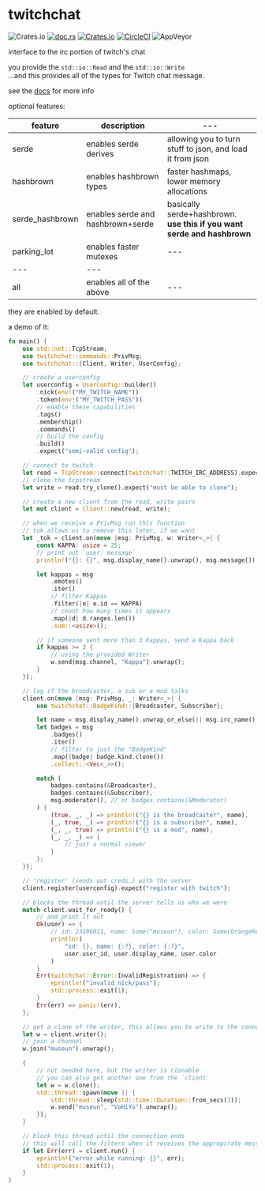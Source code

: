 # twitchchat
![Crates.io](https://img.shields.io/crates/l/twitchchat/0.1.7.svg?style=flat-square)
[![doc.rs](https://docs.rs/twitchchat/badge.svg)](https://docs.rs/twitchchat/latest/twitchchat/)
[![Crates.io](https://img.shields.io/crates/v/twitchchat.svg)](https://crates.io/crates/twitchchat)
[![CircleCI](https://circleci.com/gh/museun/twitchchat.svg?style=svg)](https://circleci.com/gh/museun/twitchchat)
![AppVeyor](https://img.shields.io/appveyor/ci/museun/twitchchat.svg)


interface to the irc portion of twitch's chat

you provide the `std::io::Read` and the `std::io::Write` <br>
...and this provides all of the types for Twitch chat message.

see the [docs](https://docs.rs/twitchchat/latest/twitchchat) for more info

optional features:

|feature | description | --- |
|--- | --- | --- |
| serde | enables serde derives | allowing you to turn stuff to json, and load it from json |
| hashbrown | enables hashbrown types | faster hashmaps, lower memory allocations |
| serde_hashbrown | enables serde and hashbrown+serde | basically serde+hashbrown. **use this if you want serde and hashbrown** |
| parking_lot | enables faster mutexes | --- |
| --- | --- |
| all | enables all of the above | --- |

they are enabled by default.


a demo of it:
```rust
fn main() {
    use std::net::TcpStream;
    use twitchchat::commands::PrivMsg;
    use twitchchat::{Client, Writer, UserConfig};

    // create a userconfig
    let userconfig = UserConfig::builder()
        .nick(env!("MY_TWITCH_NAME"))
        .token(env!("MY_TWITCH_PASS"))
        // enable these capabilities
        .tags()
        .membership()
        .commands()
        // build the config
        .build()
        .expect("semi-valid config");

    // connect to twitch
    let read = TcpStream::connect(twitchchat::TWITCH_IRC_ADDRESS).expect("connect");
    // clone the tcpstream
    let write = read.try_clone().expect("must be able to clone");

    // create a new client from the read, write pairs
    let mut client = Client::new(read, write);

    // when we receive a PrivMsg run this function
    // tok allows us to remove this later, if we want
    let _tok = client.on(move |msg: PrivMsg, w: Writer<_>| {
        const KAPPA: usize = 25;
        // print out `user: message`
        println!("{}: {}", msg.display_name().unwrap(), msg.message());

        let kappas = msg
            .emotes()
            .iter()
            // filter Kappas
            .filter(|e| e.id == KAPPA)
            // count how many times it appears
            .map(|d| d.ranges.len())
            .sum::<usize>();

        // if someone sent more than 3 Kappas, send a Kappa back
        if kappas >= 3 {
            // using the provided Writer
            w.send(msg.channel, "Kappa").unwrap();
        }
    });

    // log if the broadcaster, a sub or a mod talks
    client.on(move |msg: PrivMsg, _: Writer<_>| {
        use twitchchat::BadgeKind::{Broadcaster, Subscriber};

        let name = msg.display_name().unwrap_or_else(|| msg.irc_name());
        let badges = msg
            .badges()
            .iter()
            // filter to just the "BadgeKind"
            .map(|badge| badge.kind.clone())
            .collect::<Vec<_>>();

        match (
            badges.contains(&Broadcaster),
            badges.contains(&Subscriber),
            msg.moderator(), // or badges.contains(&Moderator)
        ) {
            (true, _, _) => println!("{} is the broadcaster", name),
            (_, true, _) => println!("{} is a subscriber", name),
            (_, _, true) => println!("{} is a mod", name),
            (_, _, _) => {
                // just a normal viewer
            }
        };
    });

    // 'register' (sends out creds.) with the server
    client.register(userconfig).expect("register with twitch");

    // blocks the thread until the server tells us who we were
    match client.wait_for_ready() {
        // and print it out
        Ok(user) => {
            // id: 23196011, name: Some("museun"), color: Some(OrangeRed)
            println!(
                "id: {}, name: {:?}, color: {:?}",
                user.user_id, user.display_name, user.color
            )
        }
        Err(twitchchat::Error::InvalidRegistration) => {
            eprintln!("invalid nick/pass");
            std::process::exit(1);
        }
        Err(err) => panic!(err),
    };

    // get a clone of the writer, this allows you to write to the connection
    let w = client.writer();
    // join a channel
    w.join("museun").unwrap();

    {
        // not needed here, but the writer is clonable
        // you can also get another one from the `client`
        let w = w.clone();
        std::thread::spawn(move || {
            std::thread::sleep(std::time::Duration::from_secs(3));
            w.send("museun", "VoHiYo").unwrap();
        });
    }

    // block this thread until the connection ends
    // this will call the filters when it receives the appropirate message
    if let Err(err) = client.run() {
        eprintln!("error while running: {}", err);
        std::process::exit(1);
    }
}
```
